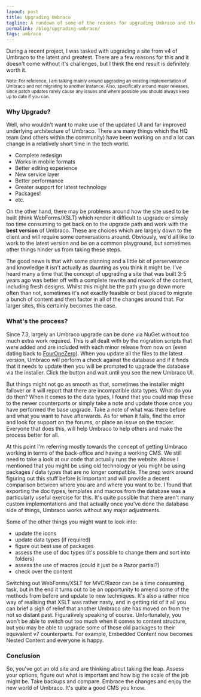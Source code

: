 ```yaml
---
layout: post
title: Upgrading Umbraco
tagline: A rundown of some of the reasons for upgrading Umbraco and the challenges faced.
permalink: /blog/upgrading-umbraco/
tags: umbraco
---
```


During a recent project, I was tasked with upgrading a site from v4 of Umbraco to the latest and greatest. There are a few reasons for this and it doesn't come without it's challenges, but I think the end result is definitely worth it.

<sub>
Note: For reference, I am talking mainly around upgrading an existing implementation of Umbraco and not migrating to another instance. Also, specifically around major releases, since patch updates rarely cause any issues and where possible you should always keep up to date if you can.
</sub>

### Why Upgrade?

Well, who wouldn't want to make use of the updated UI and far improved underlying architecture of Umbraco. There are many things which the HQ team (and others within the community) have been working on and a lot can change in a relatively short time in the tech world.

- Complete redesign
- Works in mobile formats
- Better editing experience
- New service layer
- Better performance
- Greater support for latest technology
- Packages!
- etc.

On the other hand, there may be problems around how the site used to be built (think WebForms/XSLT) which render it difficult to upgrade or simply too time consuming to get back on to the upgrade path and work with the **best version** of Umbraco. These are choices which are largely down to the client and will require some conversations around. Obviously, we'd all like to work to the latest version and be on a common playground, but sometimes other things hinder us from taking these steps.

The good news is that with some planning and a little bit of perserverance and knowledge it isn't actually as daunting as you think it might be. I've heard many a time that the concept of upgrading a site that was built 3-5 years ago was better off with a complete rewrite and rework of the content, including fresh designs. Whilst this might be the path you go down more often than not, sometimes it's not exactly feasible or best placed to migrate a bunch of content and then factor in all of the changes around that. For larger sites, this certainly becomes the case.

### What's the process?

Since 7.3, largely an Umbraco upgrade can be done via NuGet without too much extra work required. This is all dealt with by the migration scripts that were added and are included with each minor release from now on (even dating back to [FourOneZero](https://github.com/umbraco/Umbraco-CMS/tree/dev-v7/src/Umbraco.Core/Persistence/Migrations/Upgrades/TargetVersionFourOneZero)). When you update all the files to the latest version, Umbraco will perform a check against the database and if it finds that it needs to update then you will be prompted to upgrade the database via the installer. Click the button and wait until you see the new Umbraco UI.

But things might not go as smooth as that, sometimes the installer might fallover or it will report that there are incompatible data types. What do you do then? When it comes to the data types, I found that you could map these to the newer counterparts or simply take a note and update those once you have performed the base upgrade. Take a note of what was there before and what you want to have afterwards. As for when it fails, find the error and look for support on the forums, or place an issue on the tracker. Everyone that does this, will help Umbraco to help others and make the process better for all.

At this point I'm referring mostly towards the concept of getting Umbraco working in terms of the back-office and having a working CMS. We still need to take a look at our code that actually runs the website. Above I mentioned that you might be using old technology or you might be using packages / data types that are no longer compatible. The prep work around figuring out this stuff before is important and will provide a decent comparison between where you are and where you want to be. I found that exporting the doc types, templates and macros from the database was a particularly useful exercise for this. It's quite possible that there aren't many custom implementations and that actually once you've done the database side of things, Umbraco works without any major adjustments.

Some of the other things you might want to look into:

- update the icons
- update data types (if required)
- figure out best use of packages
- assess the use of doc types (it's possible to change them and sort into folders)
- assess the use of macros (could it just be a Razor partial?)
- check over the content

Switching out WebForms/XSLT for MVC/Razor can be a time consuming task, but in the end it turns out to be an opportunity to amend some of the methods from before and update to new techniques. It's also a rather nice way of realising that XSLT was rather nasty, and in getting rid of it all you can brief a sigh of relief that another Umbraco site has moved on from the not so distant past. Figuratively speaking of course. Unfortunately, you won't be able to switch out too much when it comes to content structure, but you may be able to upgrade some of those old packages to their equivalent v7 counterparts. For example, Embedded Content now becomes Nested Content and everyone is happy.

### Conclusion

So, you've got an old site and are thinking about taking the leap. Assess your options, figure out what is important and how big the scale of the job might be. Take backups and compare. Embrace the changes and enjoy the new world of Umbraco. It's quite a good CMS you know.
